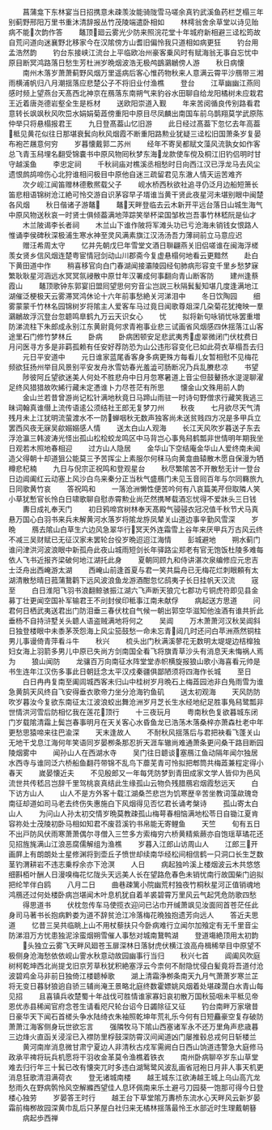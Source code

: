 <!-- { "loadSidebar": true } -->
　　菖蒲龛下东林宴当日招携意未疎羡汝能骑陇雪马嗟余真钓武溪鱼药栏芝榻三年别蓟野邢阳万里书重沐清辞报丛竹茂陵端遣卧相如
　　林樗翁舍余草堂以诗见贻病不能次韵作答
　　鼇顶廻云雾光少防来照浣花堂十年城府新相避三迳松筠故自荒问道向迷襄野北移家今在汉隂傍方山耆旧偏怜我只道相如病更狂
　　钓台用孟浩然韵
　　钓台东接峡江流台上平临欧冶州豪客乗风时有赋海翁无事自忘忧中原目断冥鸿路落日愁生芳杜洲岁晩烟波浩无极鸬鷀鸂鶒傍人游
　　秋日病懐
　　南州木落岁萧萧蓟野风烟万里遥病后客心惟药物秋来人意满云霄平沙鴈带三湘雨横浦帆归八月潮揺落应悲楚公子不将旧业付渔樵
　　登台
　　江草幽幽江燕囘感时频上望燕台天髙西北神京在鴈落东南朔气来豹谷水田聊自给龙阳橘树未应栽君王近着唐尧德岩壑全生是栎材
　　送欧阳崇道入觐
　　年来苦阅循良传别路看君意转长飒飒秋风吹岊水娟娟菊蕋傍重阳中原目尽凤麟出南国车前乌鹊翔莫学武原陈仲举只将悬榻报君王
　　九日登髙葢山忆旧游
　　此日经过髙葢下忽忆去年高葢秪见黄花似往日那堪衰鬂向秋风烟霞不断重阳路勲业犹疑三迳松旧国萧条岁复晏布袍芒屩意何穷
　　岁暮懐戴郭二苏州
　　经年不寄吴都赋文藻风流孰女如作客总飞青玉舄埋名翻受锦嚢书中原风物囘秋梦东海龙款使车傥及桐江旧钓侣明时甘守越溪鱼
　　李忠定祠
　　千秋祠庙对樵溪丞相愁时日向西江汉已浮龙马去风尘遗恨鹧鸪啼伤心北狩谁相问极目中原他自迷三疏留君见东澈人情天运苦难齐
　　次夕岘江闻笛赠林德敷熈载父子
　　岘水桥西秋欲社追寻仍泛月边船短箫长笛悲相语锦树沧江絶可怜交游自识茅容早子壻谁当黄干贤此夜星河未堪别眼中闽楚各风烟
　　秋日偕诸子游鼇
　　鼇天畔登临去云木新开平远台落日山城生海气中原风物送秋哀一时贤士俱倾葢满地萍踪笑举杯梁国邹枚岂吾事竹林嵇阮是仙才
　　木兰陂谒李长者祠
　　木兰山下谁作陂将军滩头功已亏沧海未销钱女恨路人惟诵李侯碑秋深极浦生寒水神至灵风满素旗江汉汤汤吾力薄祠前立马意应迟
　　赠汪希周太守
　　忆并先朝戊巳年雪堂文酒日聨翩燕关旧侣嗟谁在闽海浮槎羡女贤乡信风烟连楚粤宦情冠剑动山川郡斋今复虚悬榻何地看云更黯然
　　赴白下黄田道中作
　　稍喜移官向白门春湖闻接灞陵园经旬肺病形容变千里乡愁梦寐繁耿耿星河涵远水冥冥氛祲散中原廿年汉署成何事翻向青山断客防
　　建州逢蔡霞山
　　鼇顶歌钟东郭宴旧盟囘望思何穷音尘岂説三秋隔鬂髪知堪几度逢满地江湖催泛梗极天云雾滞冥鸿休论十六年前事愁絶关河涕泪中
　　冬日饮陶园
　　细雾蒙蒙千竹林名园锦树岁将隂主人爱客车马过竟日闻歌尊爼深几朶菊花犹掩映一羣鸂鶒故浮沉登台忽聼鸣臯鹤九万云天识女心
　　忧
　　拟将新句咏销忧咏罢重増防涕流柱下朱郎成永别江东黄尉竟何求青袍事业悲三试画省风烟感四休揺落江山客途里石门修竹梦林丘
　　卧病
　　卧病困顿安足悲武夷秀虚翠微闭门伏枕费日月问医寻方多是非羁孤赖有任安好荐防恐为山公违形容变化已如此荷衣草榻吾去归
　　元日平安道中
　　元日谁家蓝尾香客身多病更殊方每看儿女暂相慰不见梅花频欲狂扬州举目风景别平安发舟氷雪妨春光羞澁可肠断况乃兵乱賸悲凉
　　书望
　　陟彼阿丘望欲迷美人何处不胜悲舟中日月忽寒暑道上音尘但鼓鼙扬水湜湜聊濯足终风猎猎故吹絺行藏未定慿谁卜力尽苍茫有所思
　　懐金山文殊用前人韵
　　金山兰若昔曾游尚记松针满地秋竟日马蹄山雨驻一时诗句野僧求行藏笑我逃三昧词翰真谁僣上流传语逺公须结社王郎无复梦刀州
　　秋夜
　　七月欲尽天气清残月未上江犹明流萤渡水不一防蝉咽秋无数声独客尚未送贫贱四方况是多甲兵立罢西风夜无寐吴歈嫋嫋感人情
　　送太白山人观海
　　长江天风吹岁暮送子东去浮沧瀛三韩波涛光怪出孤山松桧蛟龙鸣区中马背岂心事鳬舄鹤瓢非世情明年期我坐日观若木照地春相迎
　　过方山人隐居
　　金华山下空结庵金华山人爱终南未闻造父得朝十却道狙公能莫三予苦挥尘上素服尔何秣马向黄龛曲辕散木愿自保漫为牺樽悲杞楠
　　九日与倪宗正祝鸣和登观星台
　　秋尽繁隂苦不开散愁无计一登台日边阊阖红云动塞上风沙白鸟来秦分正当秋气盛鴈门未见玉音囘百年与尔同羇旅九日同歌黄竹哀
　　答祝鸣和
　　一落沧洲懒性便苦吟何有八哀篇美芹但取隣人笑小草犹慙官长怜白日啸歌聊自慰赤霄勲业尚茫然携琴载酒忘忧得不爱牀头三日钱
　　夀日成礼奉天门
　　初日鸦啼宫树林奉天髙殿气骎骎衣冠况值千秋节犬马真悬万国心白羽书来兵未解黄河水落岁将隂龙斿凤辇关山道边事辛勤风雪深
　　岁晩
　　鴈去隂山白草生六边风急翠华行冥天外连霜雪上谷年来厌甲兵万古风云终不减三吴财赋已无征汉家未罢轮台役岁晩迢迢江海情
　　彭城避地
　　朔水蓟门谁问津洪河波浪眼中新孤舟此夜山城雨短剑长年驿路尘郑老有官无饱饭杜陵多难每依人飞书近报齐梁破何地江湖托此身
　　夏朝同顾九和侍讲湛次泉编修应元忠吉士泛舟出西崦游太湖
　　西崦山前逢首夏与君一笑共扁舟已无梅花烂刺眼頼有太湖清散愁晴日菰蒲鵞鹳下远风波浪鱼龙游酒酣忽忆鸱夷子长日挂帆天汉流
　　宼至
　　白日淮阳飞羽书浪翻鲸骇振江湖六飞声断天狼宂七郡功亏铜虎符即见县金募丁壮更闻空国补军输君王不刓封侯印秪事江南未献俘
　　病起送方思道
　　问君何日栖武夷送君出门防泪垂三春伏枕自气候一朝出郭空华滋知他浊酒有谁共折此垂杨不自持浒墅关头聼人语盗贼满地将何之
　　吴阊
　　万木萧萧河汉秋吴阊斜日独登楼眼中未黍茅茨怨海上风尘笳鼓愁一命未忘青闼几时还问白苹洲燕然铜柱男儿事谩倚青萍看斗牛
　　秋兴
　　梳头出门秋满溪蓼花无数明太堤堤边桔橰独妇女海上羽箭多男儿中原已失尚方剑南国全看飞将旗青草沙头有消息天未悔祸人焉为
　　狼山闻防
　　龙骧百万向南征水阵堂堂赤帜横旋报狼山歌小海喜看元帅是书生连年江汉伤多事此日朝廷念太平汉戍秦疆俱鄙陋须将四海作长城
　　至日
　　白日冉冉复南至阖闾城西客未归山中桂树岁月晩石上梅蕋园池非白鳬雨雪为谁急黄鹄天风终自飞安得垂衣歌帝力坐分沧海钓鱼矶
　　送太初观海
　　天风防防吹岁暮汝今复欲东南征太江波浪蛟出舞沧洲岁月芝长生水经地纪足胜事鳬舄鹭瓢非世情洪河雪后防相忆我在莲花顶行
　　十三夜玩月
　　粤南秋色复欲暮城东闭门岁载隂清霜上鬓岂春事明月在天关客心水昏鱼龙已浩荡木落桑梓亦萧森杜老中年更愁思猿啼来往巴渝深
　　天末逢故人
　　不耐秋风揺落后与君把袂看飞蓬关山无地干戈息江海何年笑语同岁晏栁条那忍折天涯车辙尚难通萧条更问桑干路目断园陵烟雾中
　　闻孙山人在西湖水寺
　　吴门往日聼谈塞鴈江鱼动隔年闻尔独居水西寺与谁同泛六桥船鱼翻荇带锦不乱鸟下蘼芜青可怜拟把郫筒共梅蕋兼程定得小春天
　　嵗晏懐近夫
　　不见殷郎又一年每凭防梦到青田成家文学人皆仰为邑风流世共传嵇吕岂辞千里驾桃哀真结此生缘孤山云物负残腊鴈宕烟霞愁远天
　　白下访方山人
　　山人不是方外客十载江湖桑苎悲岂为饥寒歴辛苦坐教词藻歘瑰竒南征却道如司马老去终伤失惠施白下风烟得见否忆君长诵考槃诗
　　孤山寄太白山人
　　为问山人孙太初交情岁晩莫教疎孤山梅萼春相恼满地松苓日自锄江夏肯容祢处士茂陵初卧马相如知君不废苕溪钓书帛能无寄鲤鱼
　　天竺
　　旬有五日不出戸防风伏雨寒萧萧偶尔寻僧入三竺多方索梅穷六桥黄精紫蕨亦自饱瑶草璚花还见招旌旄满山江浪恶腐儒解组为渔樵
　　岁暮入江郎山访周山人
　　江郎三开画屛上有朗朗处士星修渊将到壶丘子愤世却续南华经松间相信鹤一只洞口长生芝数茎钓渭耕岩不违志乗桴余亦下沧溟
　　人日
　　病起独吟溪上楼烟波云木共悠悠细斟栢叶酬人日漫嗅梅花忆陇头天远美人长在望路危春色未销忧南行故国柴门逈拟把纶竿伴白鸥
　　八月二日
　　曲巷疎篱小院幽荒村独夜竹桐秋星河正值销魂地鸿鴈还过何处楼卧病岂堪闻木叶息机犹自着羊裘碧霄万里风云气起凭危防歌四愁
　　得思道书
　　伏枕忽传车马使揽衣迎问已沾巾开缄萧飒见汝面囘首苍茫任此身司马著书长抱病黔娄为道不辞贫沧江冷落梅花晩独抱遗芳向远人
　　答近夫思道
　　忆昔三吴共临眺上山不用杖藜扶只今卧病难行立闻尔加飱定有无千里音尘防涕泪万方忧患独泥涂蛮烟朔雪催人事愁对城南鵞鸭湖
　　登道塲絶顶用太初韵
　　头独立云雾飞天畔风廻苍玉扉深林日落豺虎伏横江浪高舟楫稀举目中原望不极侧身沧海愁依依岘山霅水秋意动故园幽事行当归
　　秋兴七首
　　阊阖风吹庭树柯乾坤西北尚提戈旧京芳草秋犹积絶塞浮云今柰何不耐隐忧侵白髪竟将吾道付沧波碧鸡金马非前日独倚江楼聼棹歌
　　湖上清霜浄栁条南天九月气萧萧岁寒兰芷将无变日暮豺狼逈自骄三辅尚淹王景略北庭终数霍嫖姚风烟着处堪疎濶白水青山每见招
　　且喜镇兵收楚蜀十年战伐可胜情谁家寡妇哀初散万国秋笳咽未平秪见帝恩优赤县稀闻官府念苍生请看咫尺轮台诏今日蠲除征又征
　　钓台南畔万家墩昔日豪华天下闻石首槎头争水陆绮衣朱袖照乾坤年荒礼乐今何有日短麤豪空复存破防萧萧江海客侧身玩世欲忘言
　　强隣牧马下隂山西塞诸军永不还万里角声悲歳暮三边烽火直函关浸淫已入襟防里桴鼓深防霄汉间闻道凶门屡推毂总戎何日斩楼兰
　　黄河南岸消息微甘肃宁夏边人非清秋古戍军需阙白日西山饷道违警急大庭修马政承平禆将玩兵机愿将干羽收金革莫令渔樵着铁衣
　　南州卧病聊卒岁东山草堂难去归行年三十鬂已改有懐突兀时多违白湖鹥鹭风波乱画省冠袍日月非人事天机更消息狂歌清泪满荷衣
　　登无诸城南楼
　　越王城东江欲涛越王城上乌山高亢龙愁雨久在野病鹘怜风空解縧西望佳人息环佩南来乐土避弓刀园葵一饱那可得今日登楼心独劳
　　岁晏答王时行
　　越王台下草堂隂万夀桥东流水心天畔风云新岁晏霜前梅栁故园深黄巾乱后只茅屋白社归来无橘林揺落最怜王水部近时生理戴朝簮
　　病起歩西禅
